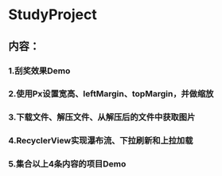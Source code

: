 # StudyProject

## 内容：
### 1.刮奖效果Demo
### 2.使用Px设置宽高、leftMargin、topMargin，并做缩放
### 3.下载文件、解压文件、从解压后的文件中获取图片
### 4.RecyclerView实现瀑布流、下拉刷新和上拉加载
### 5.集合以上4条内容的项目Demo
